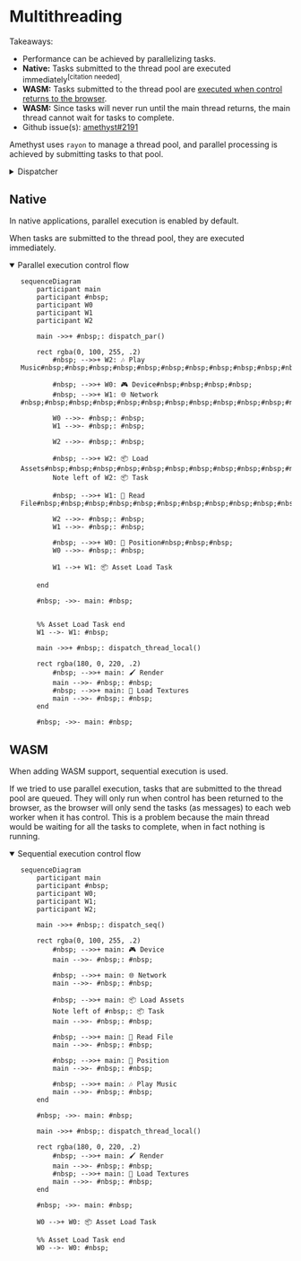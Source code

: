 # Multithreading

Takeaways:

* Performance can be achieved by parallelizing tasks.
* **Native:** Tasks submitted to the thread pool are executed immediately<sup>\[citation needed\]</sup>.
* **WASM:** Tasks submitted to the thread pool are [executed when control returns to the browser].
* **WASM:** Since tasks will never run until the main thread returns, the main thread cannot wait for tasks to complete.
* Github issue(s): [amethyst#2191]

Amethyst uses `rayon` to manage a thread pool, and parallel processing is achieved by submitting tasks to that pool.

<details>
<summary>Dispatcher</summary>
<span style="display: block; margin-left: 20px;">

```dot process Dispatcher
digraph Dispatcher {
    fontcolor = "#7f7f7f";
    label = <<B>Game Logic</B>>;

    graph [
        fontname = "Arial",
        fontsize = 15,
        labelloc = top,
        bgcolor = "transparent",
        nodesep = 0.1,
        ranksep = 0,
    ];

    compound = true
    ranksep = 0.5
    node [
        fillcolor = "#bbddff",
        fontname = "consolas, ubuntu mono",
        fontsize = 12,
        width = 1.4,
        shape = box,
        style = "rounded, filled",
    ];

    edge [color = "#7f7f7f"];

    subgraph cluster_systems {
        label = <<B>Parallelisable</B>>;
        fontsize = 13;
        penwidth = 2.0;
        color = "#99aaff";
        style = "dashed, rounded";

        asset_load [
            label = <<table border="0" cellborder="0">
                <tr>
                    <td align="left"><b><font color="#af00af">&nbsp;</font></b></td>
                    <td align="left">📦</td>
                    <td align="left"><b>Load<br/>Assets</b></td>
                </tr>
            </table>>,
        ];

        file_read [
            label = <<table border="0" cellborder="0">
                <tr>
                    <td align="left"><b><font color="#af00af">&nbsp;</font></b></td>
                    <td align="left">📄</td>
                    <td align="left"><b>Read<br/>File</b></td>
                </tr>
            </table>>,
        ];

        music [
            label = <<table border="0" cellborder="0">
                <tr>
                    <td align="left"><b><font color="#af00af">W2</font></b></td>
                    <td align="left">🎶</td>
                    <td align="left"><b>Play<br/>Music</b></td>
                </tr>
            </table>>,
        ];

        network_events [
            label = <<table border="0" cellborder="0">
                <tr>
                    <td align="left"><b><font color="#af00af">W1</font></b></td>
                    <td align="left">🌐</td>
                    <td align="left"><b>Network</b></td>
                </tr>
            </table>>,
        ];

        device_events [
            label = <<table border="0" cellborder="0">
                <tr>
                    <td align="left"><b><font color="#af00af">W0</font></b></td>
                    <td align="left">🎮</td>
                    <td align="left"><b>Device</b></td>
                </tr>
            </table>>,
        ];

        position [
            label = <<table border="0" cellborder="0">
                <tr>
                    <td align="left"><b><font color="#af00af">&nbsp;</font></b></td>
                    <td align="left">📡</td>
                    <td align="left"><b>Position</b></td>
                </tr>
            </table>>,
        ];

        device_events -> position;
        network_events -> position;

        invis_2 [label = "", style = "invis"];
        file_read -> invis_2 [style = "invis"];
    }

    subgraph cluster_thread_local {
        label = <<B>Thread Local</B>>;
        fontsize = 13;
        penwidth = 2.0;
        color = "#cc99dd";
        style = "dashed, rounded";

        node [fillcolor = "#ddccff"]

        render [
            label = <<table border="0" cellborder="0">
                <tr>
                    <td align="left"><b><font color="#af00af">main</font></b></td>
                    <td align="left">🖌️</td>
                    <td align="left"><b>Render<br/></b></td>
                </tr>
            </table>>,
        ];

        load_textures [
            label = <<table border="0" cellborder="0">
                <tr>
                    <td align="left"><b><font color="#af00af">&nbsp;</font></b></td>
                    <td align="left">🎨</td>
                    <td align="left"><b>Load<br/>Textures</b></td>
                </tr>
            </table>>,
        ]

        position -> load_textures [style = "invis"];
    }

    thread_pool [
        label = <<table border="0" cellborder="0">
            <tr><td colspan="2"><b>Thread Pool</b></td></tr>
            <tr><td style="radial">W0</td><td style="radial">W1</td></tr>
            <tr><td style="radial">W2</td><td style="radial">...</td></tr>
        </table>>,
        fillcolor = "#6688ff",
        width = 1.5,
        shape = "circle",
    ];

    invis_2 -> thread_pool [style = "invis"];
}
```

</span>
</details>

## Native

In native applications, parallel execution is enabled by default.

When tasks are submitted to the thread pool, they are executed immediately.

<details open>
<summary>Parallel execution control flow</summary>
<span style="display: block; margin-left: 20px;">
<!-- Hide placeholder node -->
<style>
#actor1 + rect.actor { display: none; }
pre.mermaid > svg > g:nth-last-of-type(4) { display: none; }
</style>

<span style="display:none;">&nbsp;</span> <!-- Needed to get the diagram to show up within the details block -->

```mermaid
sequenceDiagram
    participant main
    participant #nbsp;
    participant W0
    participant W1
    participant W2

    main ->>+ #nbsp;: dispatch_par()

    rect rgba(0, 100, 255, .2)
        #nbsp; -->>+ W2: 🎶 Play Music#nbsp;#nbsp;#nbsp;#nbsp;#nbsp;#nbsp;#nbsp;#nbsp;#nbsp;#nbsp;#nbsp;#nbsp;#nbsp;#nbsp;#nbsp;#nbsp;#nbsp;#nbsp;#nbsp;#nbsp;#nbsp;#nbsp;#nbsp;#nbsp;#nbsp;#nbsp;#nbsp;#nbsp;#nbsp;#nbsp;#nbsp;#nbsp;#nbsp;#nbsp;#nbsp;#nbsp;#nbsp;#nbsp;#nbsp;#nbsp;

        #nbsp; -->>+ W0: 🎮 Device#nbsp;#nbsp;#nbsp;#nbsp;
        #nbsp; -->>+ W1: 🌐 Network #nbsp;#nbsp;#nbsp;#nbsp;#nbsp;#nbsp;#nbsp;#nbsp;#nbsp;#nbsp;#nbsp;#nbsp;#nbsp;#nbsp;#nbsp;#nbsp;#nbsp;#nbsp;#nbsp;#nbsp;#nbsp;#nbsp;

        W0 -->>- #nbsp;: #nbsp;
        W1 -->>- #nbsp;: #nbsp;

        W2 -->>- #nbsp;: #nbsp;

        #nbsp; -->>+ W2: 📦 Load Assets#nbsp;#nbsp;#nbsp;#nbsp;#nbsp;#nbsp;#nbsp;#nbsp;#nbsp;#nbsp;#nbsp;#nbsp;#nbsp;#nbsp;#nbsp;#nbsp;#nbsp;#nbsp;#nbsp;#nbsp;#nbsp;#nbsp;#nbsp;#nbsp;#nbsp;#nbsp;#nbsp;#nbsp;#nbsp;#nbsp;#nbsp;#nbsp;#nbsp;#nbsp;#nbsp;#nbsp;#nbsp;#nbsp;#nbsp;#nbsp;
        Note left of W2: 📦 Task

        #nbsp; -->>+ W1: 📄 Read File#nbsp;#nbsp;#nbsp;#nbsp;#nbsp;#nbsp;#nbsp;#nbsp;#nbsp;#nbsp;#nbsp;#nbsp;#nbsp;#nbsp;#nbsp;#nbsp;#nbsp;#nbsp;#nbsp;#nbsp;#nbsp;#nbsp;

        W2 -->>- #nbsp;: #nbsp;
        W1 -->>- #nbsp;: #nbsp;

        #nbsp; -->>+ W0: 📡 Position#nbsp;#nbsp;#nbsp;
        W0 -->>- #nbsp;: #nbsp;

        W1 -->+ W1: 📦 Asset Load Task

    end

    #nbsp; ->>- main: #nbsp;


    %% Asset Load Task end
    W1 -->- W1: #nbsp;

    main ->>+ #nbsp;: dispatch_thread_local()

    rect rgba(180, 0, 220, .2)
        #nbsp; -->>+ main: 🖌️ Render
        main -->>- #nbsp;: #nbsp;
        #nbsp; -->>+ main: 🎨 Load Textures
        main -->>- #nbsp;: #nbsp;
    end

    #nbsp; ->>- main: #nbsp;
```

</span>
</details>

## WASM

When adding WASM support, sequential execution is used.

If we tried to use parallel execution, tasks that are submitted to the thread pool are queued. They will only run when control has been returned to the browser, as the browser will only send the tasks (as messages) to each web worker when it has control. This is a problem because the main thread would be waiting for all the tasks to complete, when in fact nothing is running.

<details open>
<summary>Sequential execution control flow</summary>
<span style="display: block; margin-left: 20px;">
<!-- Hide placeholder node -->
<style>
#actor6 + rect.actor { display: none; }
</style>

<span style="display:none;">&nbsp;</span> <!-- Needed to get the diagram to show up within the details block -->

```mermaid
sequenceDiagram
    participant main
    participant #nbsp;
    participant W0;
    participant W1;
    participant W2;

    main ->>+ #nbsp;: dispatch_seq()

    rect rgba(0, 100, 255, .2)
        #nbsp; -->>+ main: 🎮 Device
        main -->>- #nbsp;: #nbsp;

        #nbsp; -->>+ main: 🌐 Network
        main -->>- #nbsp;: #nbsp;

        #nbsp; -->>+ main: 📦 Load Assets
        Note left of #nbsp;: 📦 Task
        main -->>- #nbsp;: #nbsp;

        #nbsp; -->>+ main: 📄 Read File
        main -->>- #nbsp;: #nbsp;

        #nbsp; -->>+ main: 📡 Position
        main -->>- #nbsp;: #nbsp;

        #nbsp; -->>+ main: 🎶 Play Music
        main -->>- #nbsp;: #nbsp;
    end

    #nbsp; ->>- main: #nbsp;

    main ->>+ #nbsp;: dispatch_thread_local()

    rect rgba(180, 0, 220, .2)
        #nbsp; -->>+ main: 🖌️ Render
        main -->>- #nbsp;: #nbsp;
        #nbsp; -->>+ main: 🎨 Load Textures
        main -->>- #nbsp;: #nbsp;
    end

    #nbsp; ->>- main: #nbsp;

    W0 -->+ W0: 📦 Asset Load Task

    %% Asset Load Task end
    W0 -->- W0: #nbsp;
```

</span>
</details>

[executed when control returns to the browser]: https://github.com/azriel91/worker_sync_xhr
[amethyst#2191]: https://github.com/amethyst/amethyst/issues/2191